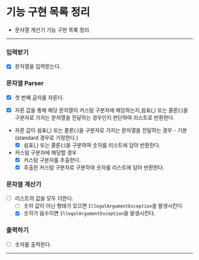 # 기능 구현 목록 정리
* 문자열 계산기 기능 구현 목록 정리

---
### 입력받기
* [X] 문자열을 입력받는다.

### 문자열 Parser
* [X] 첫 번째 글자를 자른다.
* [X] 자른 값을 통해 해당 문자열이 커스텀 구분자에 해당하는지,쉼표(,) 또는 콜론(:)을 구분자로 가지는 문자열을 전달하는 경우인지 판단하여 리스트로 반환한다.


* 자른 값이 쉼표(,) 또는 콜론(:)을 구분자로 가지는 문자열을 전달하는 경우 - 기본(standard 경우로 가정한다.)
  * [X] 쉼표(,) 또는 콜론(:)을 구분하여 숫자를 리스트에 담아 반환한다.

* 커스텀 구분자에 해당할 경우 
  * [X] 커스텀 구분자를 추출한다.
  * [X] 추출한 커스텀 구분자로 구분하여 숫자를 리스트에 담아 반환한다.

### 문자열 계산기
* [ ] 리스트의 값을 모두 더한다.
  * [ ] 숫자 값이 아닌 형태가 있으면 ```IllegalArgumentException```을 발생시킨다.
  * [X] 숫자가 음수이면 ```IllegalArgumentException```을 발생시킨다.

### 출력하기
* [ ] 숫자를 출력한다.
---


